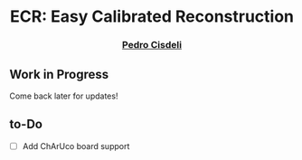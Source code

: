 <div align="center">

# ECR: Easy Calibrated Reconstruction

<h3>
  <a href="https://www.cisdeli.dev/">Pedro Cisdeli</a>
</h3>
</div>

## Work in Progress

Come back later for updates!

## to-Do 
- [ ] Add ChArUco board support
